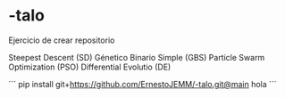 # -talo
Ejercicio de crear repositorio

Steepest Descent (SD)
Génetico Binario Simple (GBS)
Particle Swarm Optimization (PSO)
Differential Evolutio (DE)

´´´
pip install git+https://github.com/ErnestoJEMM/-talo.git@main
hola
´´´
